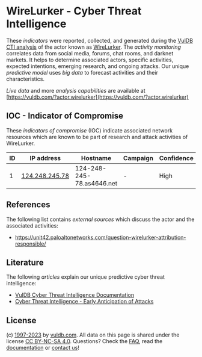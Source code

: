 # WireLurker - Cyber Threat Intelligence

These _indicators_ were reported, collected, and generated during the [VulDB CTI analysis](https://vuldb.com/?kb.cti) of the actor known as [WireLurker](https://vuldb.com/?actor.wirelurker). The _activity monitoring_ correlates data from social media, forums, chat rooms, and darknet markets. It helps to determine associated actors, specific activities, expected intentions, emerging research, and ongoing attacks. Our unique _predictive model_ uses _big data_ to forecast activities and their characteristics.

_Live data_ and more _analysis capabilities_ are available at [https://vuldb.com/?actor.wirelurker](https://vuldb.com/?actor.wirelurker)

## IOC - Indicator of Compromise

These _indicators of compromise_ (IOC) indicate associated network resources which are known to be part of research and attack activities of WireLurker.

ID | IP address | Hostname | Campaign | Confidence
-- | ---------- | -------- | -------- | ----------
1 | [124.248.245.78](https://vuldb.com/?ip.124.248.245.78) | 124-248-245-78.as4646.net | - | High

## References

The following list contains _external sources_ which discuss the actor and the associated activities:

* https://unit42.paloaltonetworks.com/question-wirelurker-attribution-responsible/

## Literature

The following _articles_ explain our unique predictive cyber threat intelligence:

* [VulDB Cyber Threat Intelligence Documentation](https://vuldb.com/?kb.cti)
* [Cyber Threat Intelligence - Early Anticipation of Attacks](https://www.scip.ch/en/?labs.20201022)

## License

(c) [1997-2023](https://vuldb.com/?kb.changelog) by [vuldb.com](https://vuldb.com/?kb.about). All data on this page is shared under the license [CC BY-NC-SA 4.0](https://creativecommons.org/licenses/by-nc-sa/4.0/). Questions? Check the [FAQ](https://vuldb.com/?kb.faq), read the [documentation](https://vuldb.com/?kb) or [contact us](https://vuldb.com/?contact)!
